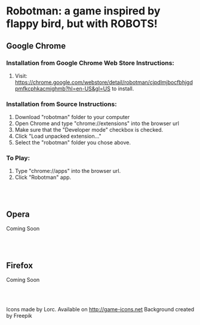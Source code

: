 # Robotman: a game inspired by flappy bird, but with ROBOTS!

## Google Chrome

### Installation from Google Chrome Web Store Instructions:
1.  Visit: https://chrome.google.com/webstore/detail/robotman/cjpdlmjbocfbhjgdpmfkcphkacmighmb?hl=en-US&gl=US to install.

### Installation from Source Instructions:
1. Download "robotman" folder to your computer
2. Open Chrome and type "chrome://extensions" into the browser url
3. Make sure that the "Developer mode" checkbox is checked.
4. Click "Load unpacked extension..."
5. Select the "robotman" folder you chose above.

### To Play:
1.  Type "chrome://apps" into the browser url.
2.  Click "Robotman" app.

<br>
<br>

## Opera

Coming Soon

<br>
<br>

## Firefox

Coming Soon

<br>
<br>

Icons made by Lorc. Available on http://game-icons.net
Background created by Freepik
